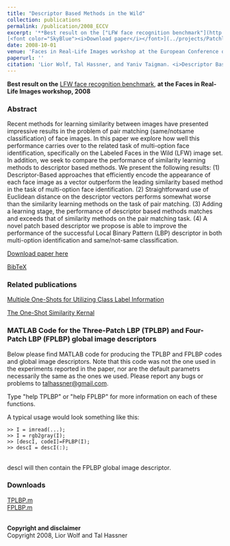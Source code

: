 ```yaml
---
title: "Descriptor Based Methods in the Wild"
collection: publications
permalink: /publication/2008_ECCV
excerpt: '**Best result on the ["LFW face recognition benchmark"](http://vis-www.cs.umass.edu/lfw/results.html)**, at the Faces in Real-Life Images workshop, 2008.<br/><br/>
[<font color="SkyBlue"><i>Download paper</i></font>](../projects/Patchlbp/WolfHassnerTaigman_ECCVW08.pdf)'
date: 2008-10-01
venue: 'Faces in Real-Life Images workshop at the European Conference on Computer Vision (ECCV), Marseille'
paperurl: ''
citation: 'Lior Wolf, Tal Hassner, and Yaniv Taigman. <i>Descriptor Based Methods in the Wild.</i> Faces in Real-Life Images workshop at the European Conference on Computer Vision (ECCV), Marseille, 2008.'
---
```


**Best result on the** [LFW face recognition benchmark](http://vis-www.cs.umass.edu/lfw/results.html), **at the Faces in Real-Life Images workshop, 2008**

### Abstract
Recent methods for learning similarity between images have presented impressive results in the problem of pair matching (same/notsame classification) of face images. In this paper we explore how well this performance carries over to the related task of multi-option face identification, specifically on the Labeled Faces in the Wild (LFW) image set. In addition, we seek to compare the performance of similarity learning methods to descriptor based methods. We present the following results: (1) Descriptor-Based approaches that efficiently encode the appearance of each face image as a vector outperform the leading similarity based method in the task of multi-option face identification. (2) Straightforward use of Euclidean distance on the descriptor vectors performs somewhat worse than the similarity learning methods on the task of pair matching. (3) Adding a learning stage, the performance of descriptor based methods matches and exceeds that of similarity methods on the pair matching task. (4) A novel patch based descriptor we propose is able to improve the performance of the successful Local Binary Pattern (LBP) descriptor in both multi-option identification and same/not-same classification. 

[Download paper here](../projects/Patchlbp/WolfHassnerTaigman_ECCVW08.pdf)

[BibTeX](../projects/Patchlbp/BibTeX.txt)

### Related publications
[Multiple One-Shots for Utilizing Class Label Information](./2009_BMVC)<br/>

[The One-Shot Similarity Kernal](./2009_ICCV)<br/>

### MATLAB Code for the Three-Patch LBP (TPLBP) and Four-Patch LBP (FPLBP) global image descriptors
Below please find MATLAB code for producing the TPLBP and FPLBP codes and global image descriptors. Note that this code was not the one used in the experiments reported in the paper, nor are the default parametrs necessarily the same as the ones we used. Please report any bugs or problems to talhassner@gmail.com.<br/>

Type "help TPLBP" or "help FPLBP" for more information on each of these functions.<br/>

A typical usage would look something like this:<br/>

    >> I = imread(...);
    >> I = rgb2gray(I);
    >> [descI, codeI]=FPLBP(I);
    >> descI = descI(:);
<br/>
descI will then contain the FPLBP global image descriptor.<br/>

### Downloads
[TPLBP.m](../projects/Patchlbp/TPLBP.m)<br/>
[FPLBP.m](../projects/Patchlbp/FPLBP.m)<br/>

<br/>
<b>Copyright and disclaimer</b>
<br/>Copyright 2008, Lior Wolf and Tal Hassner

